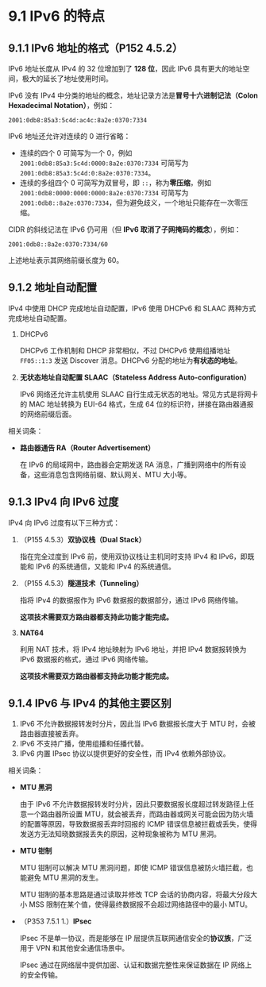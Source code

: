 # 9.1 IPv6 的特点

## 9.1.1 IPv6 地址的格式（P152 4.5.2）

IPv6 地址长度从 IPv4 的 32 位增加到了 **128 位**，因此 IPv6 具有更大的地址空间，极大的延长了地址使用时间。

IPv6 没有 IPv4 中分类的地址的概念，地址记录方法是**冒号十六进制记法（Colon Hexadecimal Notation）**，例如：

```
2001:0db8:85a3:5c4d:ac4c:8a2e:0370:7334
```

IPv6 地址还允许对连续的 0 进行省略：

+ 连续的四个 0 可简写为一个 0，例如 `2001:0db8:85a3:5c4d:0000:8a2e:0370:7334` 可简写为 `2001:0db8:85a3:5c4d:0:8a2e:0370:7334`。
+ 连续的多组四个 0 可简写为双冒号，即 `::`，称为**零压缩**，例如 `2001:0db8:0000:0000:0000:8a2e:0370:7334` 可简写为 `2001:0db8::8a2e:0370:7334`，但为避免歧义，一个地址只能存在一次零压缩。

CIDR 的斜线记法在 IPv6 仍可用（但 **IPv6 取消了子网掩码的概念**），例如：

```
2001:0db8::8a2e:0370:7334/60
```

上述地址表示其网络前缀长度为 60。

## 9.1.2 地址自动配置

IPv4 中使用 DHCP 完成地址自动配置，IPv6 使用 DHCPv6 和 SLAAC 两种方式完成地址自动配置。

1. DHCPv6

   DHCPv6 工作机制和 DHCP 非常相似，不过 DHCPv6 使用组播地址 `FF05::1:3` 发送 Discover 消息。DHCPv6 分配的地址为**有状态的地址**。
2. **无状态地址自动配置 SLAAC（Stateless Address Auto-configuration）**

   IPv6 网络还允许主机使用 SLAAC 自行生成无状态的地址。常见方式是将网卡的 MAC 地址转换为 EUI-64 格式，生成 64 位的标识符，拼接在路由器通报的网络前缀后面。

相关词条：

+ **路由器通告 RA（Router Advertisement）**

   在 IPv6 的局域网中，路由器会定期发送 RA 消息，广播到网络中的所有设备，这些消息包含网络前缀、默认网关、MTU 大小等。

## 9.1.3 IPv4 向 IPv6 过度

IPv4 向 IPv6 过度有以下三种方式：

1. （P155 4.5.3）**双协议栈（Dual Stack）**

   指在完全过度到 IPv6 前，使用双协议栈让主机同时支持 IPv4 和 IPv6，即既能和 IPv6 的系统通信，又能和 IPv4 的系统通信。
2. （P155 4.5.3）**隧道技术（Tunneling）**

   指将 IPv4 的数据报作为 IPv6 数据报的数据部分，通过 IPv6 网络传输。

   **这项技术需要双方路由器都支持此功能才能完成。**
3. **NAT64**

   利用 NAT 技术，将 IPv4 地址映射为 IPv6 地址，并把 IPv4 数据报转换为 IPv6 数据报的格式，通过 IPv6 网络传输。

   **这项技术需要双方路由器都支持此功能才能完成。**

## 9.1.4 IPv6 与 IPv4 的其他主要区别

1. IPv6 不允许数据报转发时分片，因此当 IPv6 数据报长度大于 MTU 时，会被路由器直接被丢弃。
2. IPv6 不支持广播，使用组播和任播代替。
3. IPv6 内置 IPsec 协议以提供更好的安全性，而 IPv4 依赖外部协议。

相关词条：

+ **MTU 黑洞**

   由于 IPv6 不允许数据报转发时分片，因此只要数据报长度超过转发路径上任意一个路由器所设置 MTU，就会被丢弃，而路由器或网关可能会因为防火墙的配置等原因，导致数据报丢弃时回报的 ICMP 错误信息被拦截或丢失，使得发送方无法知晓数据报丢失的原因，这种现象被称为 MTU 黑洞。
+ **MTU 钳制**

   MTU 钳制可以解决 MTU 黑洞问题，即使 ICMP 错误信息被防火墙拦截，也能避免 MTU 黑洞的发生。

  MTU 钳制的基本思路是通过读取并修改 TCP 会话的协商内容，将最大分段大小 MSS 限制在某个值，使得最终数据报不会超过网络路径中的最小 MTU。
+ （P353 7.5.1 1.）**IPsec**

   IPsec 不是单一协议，而是能够在 IP 层提供互联网通信安全的**协议族**，广泛用于 VPN 和其他安全通信场景中。

   IPsec 通过在网络层中提供加密、认证和数据完整性来保证数据在 IP 网络上的安全传输。